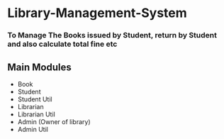 # Library-Management-System

### To Manage The Books issued by Student, return by Student and also calculate total fine etc


## Main Modules

- Book 
- Student
- Student Util
- Librarian
- Librarian Util
- Admin (Owner of library)
- Admin Util

